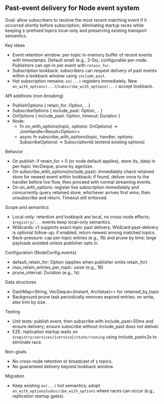 ## Past-event delivery for Node event system

Goal: allow subscribers to receive the most recent matching event if it occurred shortly before subscription, eliminating startup races while keeping `$`-prefixed topics local-only and preserving existing transport semantics.

Key ideas
- Event retention window: per-topic in-memory buffer of recent events with timestamps. Default small (e.g., 2–5s), configurable per-node. Publishers can opt-in per event with `retain_for`.
- Subscription lookback: subscribers can request delivery of past events within a lookback window using `include_past`.
- Hot subscription remains: `on(...)` registers immediately. New `on_with_options(...)`/`subscribe_with_options(...)` accept lookback.

API additions (non-breaking)
- PublishOptions { retain_for: Option<Duration>, .. }
- SubscribeOptions { include_past: Option<Duration>, .. }
- OnOptions { include_past: Option<Duration>, timeout: Duration }
- Node:
  - fn on_with_options(topic, options: OnOptions) -> JoinHandle<Result<Option<ArcValue>>>
  - async fn subscribe_with_options(topic, handler, options: SubscribeOptions) -> SubscriptionId (extend existing options)

Behavior
- On publish: if retain_for > 0 (or node default applies), store (ts, data) in per-topic VecDeque, prune by age/size.
- On subscribe_with_options(include_past): immediately check retained store for newest event within lookback; if found, deliver once to the handler before live flow, then proceed with normal streaming events.
- On on_with_options: register live subscription immediately and concurrently query retained store; whichever arrives first wins; then unsubscribe and return. Timeout still enforced.

Scope and semantics
- Local-only: retention and lookback are local, no cross-node effects; `$registry/...` events keep local-only semantics.
- Wildcards: v1 supports exact-topic past delivery. Wildcard past-delivery is optional follow-up; if enabled, return newest among matched topics.
- Back-pressure: cap per-topic entries (e.g., 16) and prune by time; large payloads avoided unless publisher opts in.

Configuration (NodeConfig.events)
- default_retain_for: Option<Duration> (applies when publisher omits retain_for)
- max_retain_entries_per_topic: usize (e.g., 16)
- prune_interval: Duration (e.g., 1s)

Data structures
- DashMap<String, VecDeque<(Instant, ArcValue)>> for retained_by_topic
- Background prune task periodically removes expired entries; on write, also trim by size.

Testing
- Unit tests: publish event, then subscribe with include_past=50ms and ensure delivery; ensure subscribe without include_past does not deliver.
- E2E: replication startup waits on `$registry/services/{service}/state/running` using include_past≈2s to eliminate race.

Non-goals
- No cross-node retention or broadcast of `$` topics.
- No guaranteed delivery beyond lookback window.

Migration
- Keep existing `on(...)` hot semantics; adopt `on_with_options`/`subscribe_with_options` where races can occur (e.g., replication startup gates).


